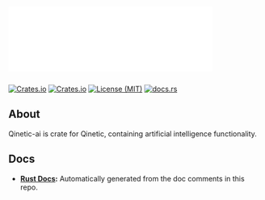 # [![Qinetic](../../assets/qinetic_logo.png)](https://github.com/vl-mr-freeman/qinetic)

[![Crates.io](https://img.shields.io/crates/v/qinetic_ai.svg)](https://crates.io/crates/qinetic_ai)
[![Crates.io](https://img.shields.io/crates/d/qinetic_ai.svg)](https://crates.io/crates/qinetic_ai)
[![License (MIT)](https://img.shields.io/crates/l/qinetic_ai.svg)](https://github.com/vl-mr-freeman/qinetic/blob/master/crates/qinetic_ai/LICENSE)
[![docs.rs](https://img.shields.io/badge/docs-website-blue)](https://docs.rs/qinetic_ai)

## About
Qinetic-ai is crate for Qinetic, containing artificial intelligence functionality.

## Docs
* **[Rust Docs](https://docs.rs/qinetic_ai):** Automatically generated from the doc comments in this repo.
